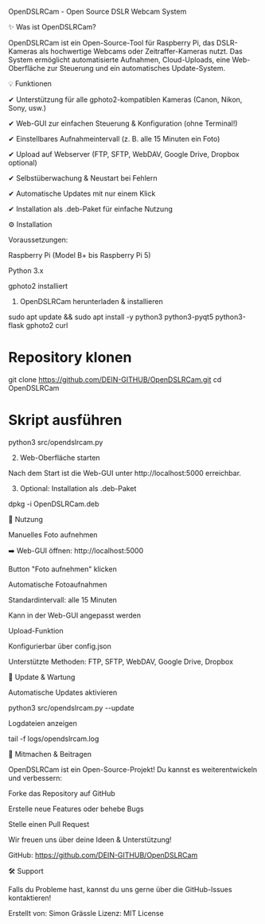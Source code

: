 OpenDSLRCam - Open Source DSLR Webcam System

✨ Was ist OpenDSLRCam?

OpenDSLRCam ist ein Open-Source-Tool für Raspberry Pi, das DSLR-Kameras als hochwertige Webcams oder Zeitraffer-Kameras nutzt. Das System ermöglicht automatisierte Aufnahmen, Cloud-Uploads, eine Web-Oberfläche zur Steuerung und ein automatisches Update-System.

💡 Funktionen

✔ Unterstützung für alle gphoto2-kompatiblen Kameras (Canon, Nikon, Sony, usw.)

✔ Web-GUI zur einfachen Steuerung & Konfiguration (ohne Terminal!)

✔ Einstellbares Aufnahmeintervall (z. B. alle 15 Minuten ein Foto)

✔ Upload auf Webserver (FTP, SFTP, WebDAV, Google Drive, Dropbox optional)

✔ Selbstüberwachung & Neustart bei Fehlern

✔ Automatische Updates mit nur einem Klick

✔ Installation als .deb-Paket für einfache Nutzung

⚙️ Installation

Voraussetzungen:

Raspberry Pi (Model B+ bis Raspberry Pi 5)

Python 3.x

gphoto2 installiert

1. OpenDSLRCam herunterladen & installieren

sudo apt update && sudo apt install -y python3 python3-pyqt5 python3-flask gphoto2 curl

# Repository klonen
git clone https://github.com/DEIN-GITHUB/OpenDSLRCam.git
cd OpenDSLRCam

# Skript ausführen
python3 src/opendslrcam.py

2. Web-Oberfläche starten

Nach dem Start ist die Web-GUI unter http://localhost:5000 erreichbar.

3. Optional: Installation als .deb-Paket

dpkg -i OpenDSLRCam.deb

🔧 Nutzung

Manuelles Foto aufnehmen

➡️ Web-GUI öffnen: http://localhost:5000

Button "Foto aufnehmen" klicken

Automatische Fotoaufnahmen

Standardintervall: alle 15 Minuten

Kann in der Web-GUI angepasst werden

Upload-Funktion

Konfigurierbar über config.json

Unterstützte Methoden: FTP, SFTP, WebDAV, Google Drive, Dropbox

🚀 Update & Wartung

Automatische Updates aktivieren

python3 src/opendslrcam.py --update

Logdateien anzeigen

tail -f logs/opendslrcam.log

💪 Mitmachen & Beitragen

OpenDSLRCam ist ein Open-Source-Projekt! Du kannst es weiterentwickeln und verbessern:

Forke das Repository auf GitHub

Erstelle neue Features oder behebe Bugs

Stelle einen Pull Request

Wir freuen uns über deine Ideen & Unterstützung!

GitHub: https://github.com/DEIN-GITHUB/OpenDSLRCam

🛠 Support

Falls du Probleme hast, kannst du uns gerne über die GitHub-Issues kontaktieren!

Erstellt von: Simon Grässle Lizenz: MIT License
